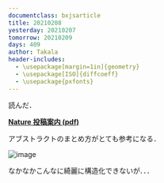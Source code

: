 ```yaml
---
documentclass: bxjsarticle
title: 20210208
yesterday: 20210207
tomorrow: 20210209
days: 409
author: Takala
header-includes:
  - \usepackage[margin=1in]{geometry}
  - \usepackage[ISO]{diffcoeff}
  - \usepackage{pxfonts}
---
```



読んだ．


**[Nature 投稿案内 (pdf)](https://www.natureasia.com/pdf/ja-jp/nature/authors/gta-2017.pdf)**



アブストラクトのまとめ方がとても参考になる．



![image](https://i.imgur.com/V9rcfRM.jpg)




なかなかこんなに綺麗に構造化できないが．．．